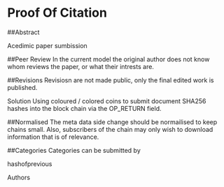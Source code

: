 Proof Of Citation
===============

##Abstract

Acedimic paper sumbission

##Peer Review
In the current model the original author does not know whom reviews the paper, or what their intrests are.

##Revisions
Revisiosn are not made public, only the final edited work is published.

Solution
Using coloured / colored coins to submit document SHA256 hashes into the block chain via the OP_RETURN field.

##Normalised
The meta data side change should be normailised to keep chains small.  Also, subscribers of the chain may only wish to download information that is of relevance.

##Categories
Categories can be submitted by

<Category Lang="en-au">
    <Name></Name>
    <Parent>hashofprevious</Parent>
</Category>

Authors
